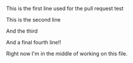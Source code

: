 This is the first line used for the pull request test

This is the second line

And the third

And a final fourth line!!

Right now I'm in the middle of working on this file.